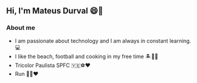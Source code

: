 <h2>Hi, I'm Mateus Durval 😄👋</h2>
  
<h3>About me</h3>
<ul>
  <li> I am passionate about technology and I am always in constant learning. 💻 </li>
  <li> I like the beach, football and cooking in my free time 🏝🍲🥅</li>
  <li> Tricolor Paulista SPFC 🇾🇪⚽♥ </li>
  <li> Run 🏃‍♂❤ </li>
</ul>
